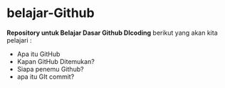 # belajar-Github
**Repository untuk Belajar Dasar Github DIcoding**
berikut yang akan kita pelajari : 
- Apa itu GitHub
- Kapan GitHub Ditemukan?
- Siapa penemu Github?
- apa itu GIt commit?
